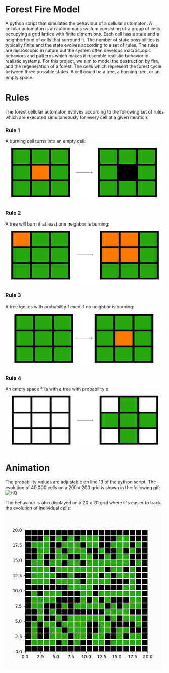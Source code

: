 # Forest Fire Model

A python script that simulates the behaviour of a cellular automaton. A cellular automaton is an autonomous system consisting of a group of cells occupying a grid lattice with finite dimensions. Each cell has a state and a neighborhoud of cells that surround it. The number of state possibilities is typically finite and the state evolves according to a set of rules. The rules are microscopic in nature but the system often develops macroscopic behaviors and patterns which makes it resemble realistic behavior in realistic systems. For this project, we aim to model the destruction by fire, and the regeneration of a forest. The cells which represent the forest cycle between three possible states. A cell could be a tree, a burning tree, or an empty space. 

# Rules
The forest cellular automaton evolves according to the following set of rules which are executed simultaneously for every cell at a given iteration: 

### Rule 1
A burning cell turns into an empty cell:
![Condition 1](/images/Condition%201.png)

### Rule 2
A tree will burn if at least one neighbor is burning:
![Condition 2](/images/Condition%202.png)

### Rule 3
A tree ignites with probability f even if no neighbor is burning:
![Condition 3](/images/Condition%203.png)

### Rule 4
An empty space fills with a tree with probability p:
![Condition 4](/images/Condition%204.png)

# Animation
The probability values are adjustable on line 13 of the python script. The evolution of 40,000 cells on a 200 x 200 grid is shown in the following gif:
![HQ](/gifs/ForestFire40kCells.gif)

The behaviour is also displayed on a 20 x 20 grid where it's easier to track the evolution of individual cells: 
![LQ](/gifs/ForestFire400Cells.gif)